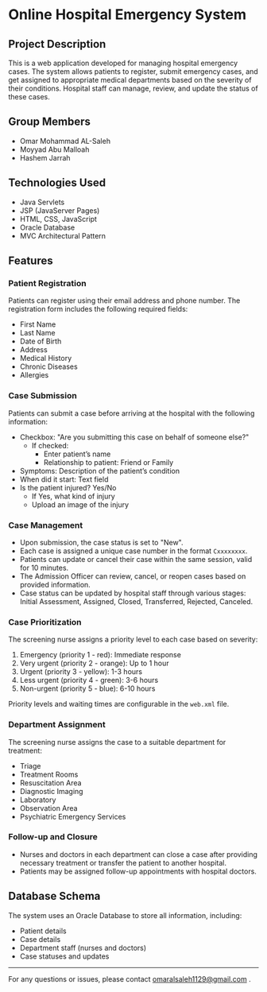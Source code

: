 # Online Hospital Emergency System

## Project Description

This is a web application developed for managing hospital emergency cases. The system allows patients to register, submit emergency cases, and get assigned to appropriate medical departments based on the severity of their conditions. Hospital staff can manage, review, and update the status of these cases.

## Group Members

- Omar Mohammad AL-Saleh
- Moyyad Abu Malloah
- Hashem Jarrah



## Technologies Used

- Java Servlets
- JSP (JavaServer Pages)
- HTML, CSS, JavaScript
- Oracle Database
- MVC Architectural Pattern

## Features

### Patient Registration

Patients can register using their email address and phone number. The registration form includes the following required fields:

- First Name
- Last Name
- Date of Birth
- Address
- Medical History
- Chronic Diseases
- Allergies

### Case Submission

Patients can submit a case before arriving at the hospital with the following information:

- Checkbox: "Are you submitting this case on behalf of someone else?"
  - If checked:
    - Enter patient’s name
    - Relationship to patient: Friend or Family
- Symptoms: Description of the patient’s condition
- When did it start: Text field
- Is the patient injured? Yes/No
  - If Yes, what kind of injury
  - Upload an image of the injury

### Case Management

- Upon submission, the case status is set to "New".
- Each case is assigned a unique case number in the format `Cxxxxxxxx`.
- Patients can update or cancel their case within the same session, valid for 10 minutes.
- The Admission Officer can review, cancel, or reopen cases based on provided information.
- Case status can be updated by hospital staff through various stages: Initial Assessment, Assigned, Closed, Transferred, Rejected, Canceled.

### Case Prioritization

The screening nurse assigns a priority level to each case based on severity:

1. Emergency (priority 1 - red): Immediate response
2. Very urgent (priority 2 - orange): Up to 1 hour
3. Urgent (priority 3 - yellow): 1-3 hours
4. Less urgent (priority 4 - green): 3-6 hours
5. Non-urgent (priority 5 - blue): 6-10 hours

Priority levels and waiting times are configurable in the `web.xml` file.

### Department Assignment

The screening nurse assigns the case to a suitable department for treatment:

- Triage
- Treatment Rooms
- Resuscitation Area
- Diagnostic Imaging
- Laboratory
- Observation Area
- Psychiatric Emergency Services

### Follow-up and Closure

- Nurses and doctors in each department can close a case after providing necessary treatment or transfer the patient to another hospital.
- Patients may be assigned follow-up appointments with hospital doctors.

## Database Schema

The system uses an Oracle Database to store all information, including:

- Patient details
- Case details
- Department staff (nurses and doctors)
- Case statuses and updates


---

For any questions or issues, please contact omaralsaleh1129@gmail.com .
